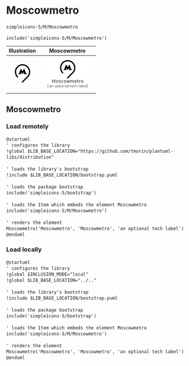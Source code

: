 # Moscowmetro


```text
simpleicons-5/M/Moscowmetro
```

```text
include('simpleicons-5/M/Moscowmetro')
```



| Illustration | Moscowmetro |
| :---: | :---: |
| ![illustration for Illustration](../../simpleicons-5/M/Moscowmetro.png) | ![illustration for Moscowmetro](../../simpleicons-5/M/Moscowmetro.Local.png) |




## Moscowmetro

### Load remotely
```plantuml
@startuml
' configures the library
!global $LIB_BASE_LOCATION="https://github.com/tmorin/plantuml-libs/distribution"

' loads the library's bootstrap
!include $LIB_BASE_LOCATION/bootstrap.puml

' loads the package bootstrap
include('simpleicons-5/bootstrap')

' loads the Item which embeds the element Moscowmetro
include('simpleicons-5/M/Moscowmetro')

' renders the element
Moscowmetro('Moscowmetro', 'Moscowmetro', 'an optional tech label')
@enduml
```

### Load locally
```plantuml
@startuml
' configures the library
!global $INCLUSION_MODE="local"
!global $LIB_BASE_LOCATION="../.."

' loads the library's bootstrap
!include $LIB_BASE_LOCATION/bootstrap.puml

' loads the package bootstrap
include('simpleicons-5/bootstrap')

' loads the Item which embeds the element Moscowmetro
include('simpleicons-5/M/Moscowmetro')

' renders the element
Moscowmetro('Moscowmetro', 'Moscowmetro', 'an optional tech label')
@enduml
```

